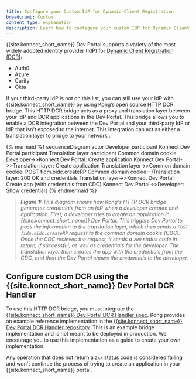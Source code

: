 ```yaml
---
title: Configure your Custom IdP for Dynamic Client Registration
breadcrumb: Custom
content_type: explanation
description: Learn how to configure your custom IdP for Dynamic Client Registration in Konnect.
---
```


{{site.konnect_short_name}} Dev Portal supports a variety of the most widely adopted identity provider (IdP) for [Dynamic Client Registration (DCR)](/konnect/dev-portal/applications/dynamic-client-registration/):

* Auth0
* Azure
* Curity
* Okta

If your third-party IdP is not on this list, you can still use your IdP with {{site.konnect_short_name}} by using Kong’s open source HTTP DCR bridge. This HTTP DCR bridge acts as a proxy and translation layer between your IdP and DCR applications in the Dev Portal. This bridge allows you to enable a DCR integration between the Dev Portal and your third-party IdP or IdP that isn't exposed to the internet. This integration can act as either a translation layer to bridge to your network <!--either translation layer or....???-->.

{% mermaid %}
sequenceDiagram
    actor Developer
    participant Konnect Dev Portal
    participant Translation layer
    participant Common domain cookie
    Developer->>Konnect Dev Portal: Create application
    Konnect Dev Portal->>Translation layer: Create application
    Translation layer->>Common domain cookie: POST fidm.oidc.createRP
    Common domain cookie--)Translation layer: 200 OK and credentials
    Translation layer->>Konnect Dev Portal: Create app (with credentials from CDC)
    Konnect Dev Portal->>Developer: Show credentials
{% endmermaid %}

> _**Figure 1:** This diagram shows how Kong's HTTP DCR bridge generates credentials from an IdP when a developer creates and application. First, a developer tries to create an application in {{site.konnect_short_name}} Dev Portal. This triggers Dev Portal to pass the information to the translation layer, which then sends a `POST fidm.oidc.createRP` request to the common domain cookie (CDC). Once the CDC recieves the request, it sends a `200` status code in return, if successful, as well as credentials for the developer. The translation layer then creates the app with the credentials from the CDC, and then the Dev Portal shows the credentials to the developer._

## Configure custom DCR using the {{site.konnect_short_name}} Dev Portal DCR Handler

To use this HTTP DCR bridge, you must integrate the [{{site.konnect_short_name}} Dev Portal DCR Handler spec](https://github.com/Kong/konnect-portal-dcr-handler/blob/main/openapi/openapi.yaml)<!--integrate with what? replace this link with a link to the spec in our docs-->. Kong provides an example reference implementation in the [{{site.konnect_short_name}} Dev Portal DCR Handler repository](https://github.com/Kong/konnect-portal-dcr-handler). This is an example bridge implementation and is not meant to be deployed in production. We encourage you to use this implementation as a guide to create your own implementation. 

Any operation that does not return a `2xx` status code is considered failing and won't continue the process of trying to create an application in your {{site.konnect_short_name}} portal.
